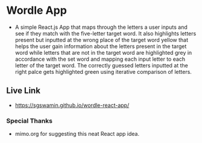 # Wordle App

* A simple React.js App that maps through the letters a user inputs and see if they match with the five-letter target word. It also highlights letters present but inputted at the wrong place of the target word yellow that helps the user gain information about the letters present in the target word while letters that are not in the target word are highlighted grey in accordance with the set word and mapping each input letter to each letter of the target word. The correctly guessed letters inputted at the right palce gets highlighted green using iterative comparison of letters.

## Live Link
* https://sgswamin.github.io/wordle-react-app/

### Special Thanks

* mimo.org for suggesting this neat React app idea.
